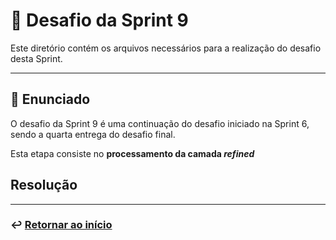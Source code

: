 # 🧩 Desafio da Sprint 9
Este diretório contém os arquivos necessários para a realização do desafio desta Sprint.

___

## 📝 Enunciado
O desafio da Sprint 9 é uma continuação do desafio iniciado na Sprint 6, sendo a quarta entrega do desafio final.

Esta etapa consiste no **processamento da camada *refined***

## Resolução


___

### ↩️ [Retornar ao início](../../README.md)